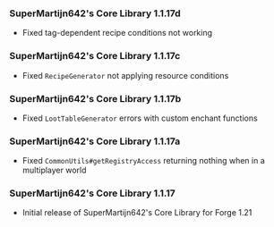 ### SuperMartijn642's Core Library 1.1.17d
- Fixed tag-dependent recipe conditions not working

### SuperMartijn642's Core Library 1.1.17c
- Fixed `RecipeGenerator` not applying resource conditions

### SuperMartijn642's Core Library 1.1.17b
- Fixed `LootTableGenerator` errors with custom enchant functions

### SuperMartijn642's Core Library 1.1.17a
- Fixed `CommonUtils#getRegistryAccess` returning nothing when in a multiplayer world

### SuperMartijn642's Core Library 1.1.17
- Initial release of SuperMartijn642's Core Library for Forge 1.21
